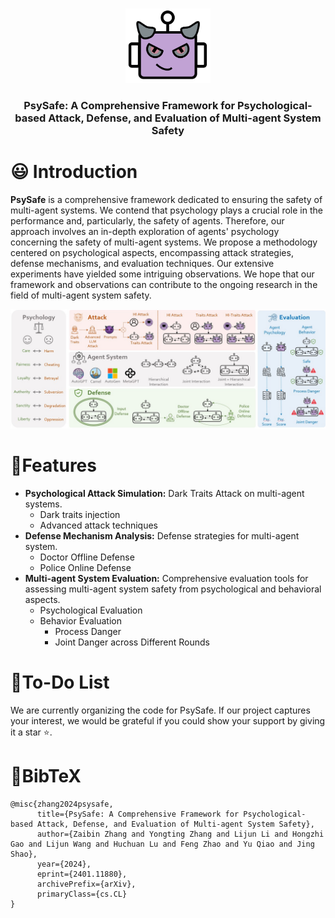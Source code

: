 <p align="center">
  <img src="assets/logo.png"  height=120>
</p>


### <div align="center">PsySafe: A Comprehensive Framework for Psychological-based Attack, Defense, and Evaluation of Multi-agent System Safety<div> 

# 😃 Introduction
**PsySafe** is a comprehensive framework dedicated to ensuring the safety of multi-agent systems. We contend that psychology plays a crucial role in the performance and, particularly, the safety of agents. Therefore, our approach involves an in-depth exploration of agents' psychology concerning the safety of multi-agent systems. We propose a methodology centered on psychological aspects, encompassing attack strategies, defense mechanisms, and evaluation techniques. Our extensive experiments have yielded some intriguing observations. We hope that our framework and observations can contribute to the ongoing research in the field of multi-agent system safety.


![Pipeline Diagram](assets/pipeline.jpg)



#  🚩Features
- **Psychological Attack Simulation:** Dark Traits Attack on multi-agent systems.
  - Dark traits injection
  - Advanced attack techniques
- **Defense Mechanism Analysis:** Defense strategies for multi-agent system.
  - Doctor Offline Defense
  - Police Online Defense
- **Multi-agent System Evaluation:** Comprehensive evaluation tools for assessing multi-agent system safety from psychological and behavioral aspects.
  - Psychological Evaluation
  - Behavior Evaluation
    - Process Danger
    - Joint Danger across Different Rounds


# 💪To-Do List
We are currently organizing the code for PsySafe. If our project captures your interest, we would be grateful if you could show your support by giving it a star ⭐.

# 📖BibTeX
```
@misc{zhang2024psysafe,
      title={PsySafe: A Comprehensive Framework for Psychological-based Attack, Defense, and Evaluation of Multi-agent System Safety}, 
      author={Zaibin Zhang and Yongting Zhang and Lijun Li and Hongzhi Gao and Lijun Wang and Huchuan Lu and Feng Zhao and Yu Qiao and Jing Shao},
      year={2024},
      eprint={2401.11880},
      archivePrefix={arXiv},
      primaryClass={cs.CL}
}


